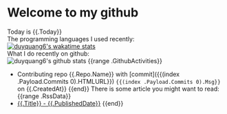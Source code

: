 # Welcome to my github 
Today is {{.Today}}\
The programming languages I used recently:\
[![duyquang6's wakatime stats](https://github-readme-stats.vercel.app/api/wakatime?username=duyquang6)](https://github.com/anuraghazra/github-readme-stats)\
What I do recently on github:\
![duyquang6's github stats](https://github-readme-stats.vercel.app/api?username=duyquang6&layout=compact&theme=dark&hide=stars,prs,contribs,issues)
{{range .GithubActivities}}
 - Contributing repo {{.Repo.Name}} with [commit]({{(index .Payload.Commits 0).HTMLURL}}) `{{(index .Payload.Commits 0).Msg}}` on  {{.CreatedAt}}
{{end}}
There is some article you might want to read:
{{range .RssData}}
 - [{{.Title}} - {{.PublishedDate}}]({{.Link}})
{{end}}
